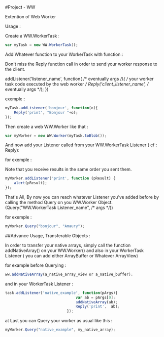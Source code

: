 #Project - WW 

Extention of Web Worker

Usage : 

Create a WW.WorkerTask :
	
```javascript
var myTask = new WW.WorkerTask();
```

Add Whatever function to your WorkerTask with function :

Don't miss the Reply function call in order to send your worker response to the client.

addListener('listener_name', function( /* eventually args */){
	/* your worker task code executed by the web worker */
	Reply('client_listener_name', /* eventually args */);
})

exemple :

```javascript
myTask.addListener('bonjour', function(o){
	Reply('print', "Bonjour "+o);
});
```

Then create a web WW.Worker like that :

```javascript
var myWorker = new WW.Worker(myTask.toBlob());
```
And now add your Listener called from your WW.WorkerTask Listener ( cf : Reply):

for exemple :

Note that you receive results in the same order you sent them.

```javascript
myWorker.addListener('print', function (pResult) {
	alert(pResult);
});
```

That's All, By now you can reach whatever Listener you've added before 
by calling the method Query on you WW.Worker Object. 
(Query("WW.WorkerTask Listener_name", /* args */))

for exemple :

```javascript
myWorker.Query("bonjour", "Amaury");
```

##Advance Usage, Transferable Objects :

In order to transfer your native arrays, simply call the function addNativeArray()
on your WW.Worker() and also in your WorkerTask Listener ( you can add either ArrayBuffer
or Whatever ArrayView)

for example before Querying :

```javascript
ww.addNativeArray(a_native_array_view or a_native_buffer);
```

and in your WorkerTask Listener :

```javascript
task.addListener('native_example', function(pArgs){
								var ab = pArgs[0];
								addNativeArray(ab);
								Reply('print',  ab);
							});
```

at Last you can Query your worker as usual like this :

```javascript
myWorker.Query("native_example", my_native_array);
```
